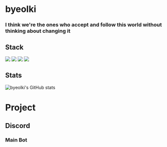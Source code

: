 
# byeolki

### I think we're the ones who accept and follow this world without thinking about changing it<br/>

## Stack
<img src="https://img.shields.io/badge/python-4374D9?style=for-the-badge&logo=python&logoColor=white"> <img src="https://img.shields.io/badge/sqlite3-4374D?style=for-the-badge&logo=sqlite&logoColor=white"> <img src="https://img.shields.io/badge/html5-FFCA28?style=for-the-badge&logo=html5&logoColor=white"> <img src="https://img.shields.io/badge/css-FFCA28?style=for-the-badge&logo=scss&logoColor=white">
## Stats
![byeolki's GitHub stats](https://github-readme-stats.vercel.app/api?username=byeolki&count_private=true)

# Project
## Discord
### Main Bot
